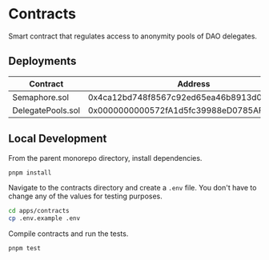 # Contracts

Smart contract that regulates access to anonymity pools of DAO delegates.

## Deployments

| Contract          | Address                                    |
| ----------------- | ------------------------------------------ |
| Semaphore.sol     | 0x4ca12bd748f8567c92ed65ea46b8913d038f99f2 |
| DelegatePools.sol | 0x0000000000572fA1d5fc39988eD0785AF08B0d99 |

## Local Development

From the parent monorepo directory, install dependencies.

```bash
pnpm install
```

Navigate to the contracts directory and create a `.env` file. You don't have to change any of the values for testing purposes.

```bash
cd apps/contracts
cp .env.example .env
```

Compile contracts and run the tests.

```bash
pnpm test
```
